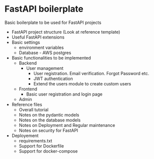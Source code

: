 # FastAPI boilerplate
Basic boilerplate to be used for FastAPI projects


* FastAPI project structure (Look at reference template)
* Useful FastAPI extensions
* Basic settings 
	* environment variables 
	* Database - AWS postgres 
* Basic functionalities to be implemented   
	* Backend  
		* User management 
			* User registration. Email verification. Forgot Password etc.
			* JWT authentication 
			* Extend the users module to create custom users 
	* Frontend 
		* Basic user registration and login page
	* Admin 
* Reference files 
	* Overall tutorial 	
	* Notes on the pydantic models
	* Notes on the database models 
	* Notes on Deployment and Regular maintenance  
	* Notes on security for FastAPI
* Deployement 
	* requirements.txt 
	* Support for Dockerfile 
	* Support for docker-compose



